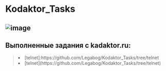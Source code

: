 # Kodaktor_Tasks
![image](https://user-images.githubusercontent.com/44378669/72217498-aecb6b00-353f-11ea-8834-3fdd638783ad.png)
---------------------------------
Выполненные задания с kadaktor.ru:
---------------------------------
><li>[telnet]:https://github.com/Legabog/Kodaktor_Tasks/tree/telnet
><li>[telnet](https://github.com/Legabog/Kodaktor_Tasks/tree/telnet)


